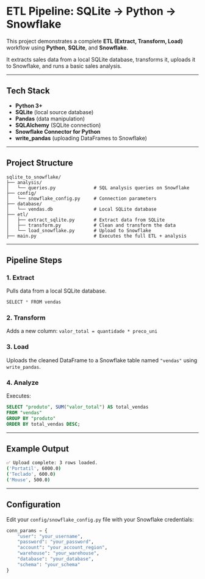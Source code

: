 # ETL Pipeline: SQLite → Python → Snowflake

This project demonstrates a complete **ETL (Extract, Transform, Load)** workflow using **Python**, **SQLite**, and **Snowflake**.

It extracts sales data from a local SQLite database, transforms it, uploads it to Snowflake, and runs a basic sales analysis.

---

## Tech Stack

- **Python 3+**
- **SQLite** (local source database)
- **Pandas** (data manipulation)
- **SQLAlchemy** (SQLite connection)
- **Snowflake Connector for Python**
- **write_pandas** (uploading DataFrames to Snowflake)

---

## Project Structure

```
sqlite_to_snowflake/
├── analysis/
│   └── queries.py              # SQL analysis queries on Snowflake
├── config/
│   └── snowflake_config.py     # Connection parameters
├── database/
│   └── vendas.db               # Local SQLite database
├── etl/
│   ├── extract_sqlite.py       # Extract data from SQLite
│   ├── transform.py            # Clean and transform the data
│   └── load_snowflake.py       # Upload to Snowflake
├── main.py                     # Executes the full ETL + analysis
```

---

## Pipeline Steps

### 1. Extract  
Pulls data from a local SQLite database.

```python
SELECT * FROM vendas
```

### 2. Transform  
Adds a new column: `valor_total = quantidade * preco_uni`

### 3. Load  
Uploads the cleaned DataFrame to a Snowflake table named `"vendas"` using `write_pandas`.

### 4. Analyze  
Executes:

```sql
SELECT "produto", SUM("valor_total") AS total_vendas
FROM "vendas"
GROUP BY "produto"
ORDER BY total_vendas DESC;
```

---

## Example Output

```bash
✅ Upload complete: 3 rows loaded.
('Portatil', 6000.0)
('Teclado', 600.0)
('Mouse', 500.0)
```

---

## Configuration

Edit your `config/snowflake_config.py` file with your Snowflake credentials:

```python
conn_params = {
    "user": "your_username",
    "password": "your_password",
    "account": "your_account_region",
    "warehouse": "your_warehouse",
    "database": "your_database",
    "schema": "your_schema"
}
```

